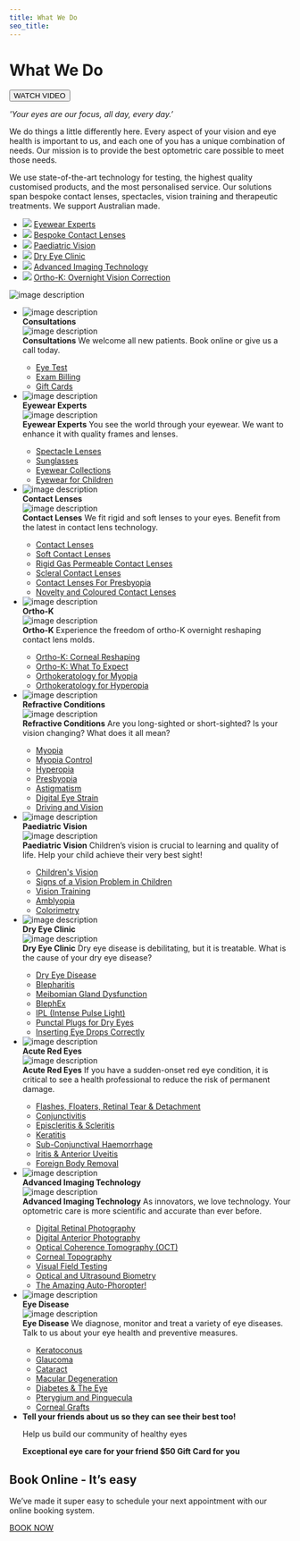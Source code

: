 ```yaml
---
title: What We Do
seo_title:
---
```


<div class="who-we-are__header content-section simple-section content-section--white-color content-section--with-overlay white--overlay text-center" style="background-image: url(/images/WHAT_WE-DO_HeaderImage.jpg);">
<div class="container">
<div class="content-section__haeding video-section__heading">
<h1 class="haeding__top-text top-text--small">What We Do</h1>
</div>
<div class="main-video__container" hidden>
<video id="main-video" class="video-js vjs-default-skin vjs-big-play-centered" controls preload="auto" data-setup='{"fluid":true}'>
<source src="/videos/what-we-do.mp4" type='video/mp4' />
</video>
</div>
<button id="play-video-button" onclick="playMainVideo();" class="btn btn--transparent">WATCH VIDEO</button>
</div>
</div>
<div class="intro-section" style="background-image: url(/images/intro-bg.png);">
<div class="container">
<div class="intro-section__wrap">
<div class="intro-section__row">
<div class="intro-section__col intro-section__col_content">
<p><em>'Your eyes are our focus, all day, every day.’</em></p>
<p>We do things a little differently here. Every aspect of your vision and eye health is important to us, and each one of you has a unique combination of needs. Our mission is to provide the best optometric care possible to meet those needs. </p>
<p>We use state-of-the-art technology for testing, the highest quality customised products, and the most personalised service. Our solutions span bespoke contact lenses, spectacles, vision training and therapeutic treatments. We support Australian made.</p></div>
<div class="intro-section__col intro-section__col_sidebar">
<ul class="intro-section__list">
<li>
<span class="ico-holder">
<img src="/images/icon01.png">
</span>
<a href="/what-we-do/eyewear-collections">
<span class="list-text">Eyewear Experts</span>
</a>
</li>
<li>
<span class="ico-holder">
<img src="/images/icon02.png">
</span>
<a href="/what-we-do/contact-lenses">
<span class="list-text">Bespoke Contact Lenses</span>
</a>
</li>
<li>
<span class="ico-holder">
<img src="/images/icon03.png">
</span>
<a href="/what-we-do/childrens-vision">
<span class="list-text">Paediatric Vision</span>
</a>
</li>
<li>
<span class="ico-holder">
<img src="/images/icon04.png">
</span>
<a href="/what-we-do/dry-eye-disease">
<span class="list-text">Dry Eye Clinic</span>
</a>
</li>
<li>
<span class="ico-holder">
<img src="/images/icon05.png">
</span>
<a href="/what-we-do/oct">
<span class="list-text">Advanced Imaging Technology</span>
</a>
</li>
<li>
<span class="ico-holder">
<img src="/images/icon06.png">
</span>
<a href="/what-we-do/orthokeratology-corneal-reshaping">
<span class="list-text">Ortho-K: Overnight  Vision Correction</span>
</a>
</li>
</ul>
</div>
</div>
</div>
</div>
<span class="intro-section__rectangle">
<img src="/images/rectangle-img.png" alt="image description">
</span>
</div>
<div class="what-we-do-section">
<ul class="what-we-do-list">
<li class="what-we-do-box">
<div class="what-we-do-inner hover-elem" style="background-image: url(/images/1-Consultations.jpg);">
<div class="overlay"  >
<div class="services__icon">
<img src="/images/icon01.png" alt="image description">
</div>
<strong class="services__title">Consultations </strong>
</div>
<div class="what-we-do-inner__rollover opener">
<div class="what-we-do-inner__rollover__box">
<div class="what-we-do-inner__icon">
<img src="/images/icon01.png" alt="image description">
</div>
<strong class="name">Consultations</strong>
<span class="description">We welcome all new patients. Book online or give us a call today.</span>
<ul class="links">
<li><a href="/what-we-do/eye-exam"> Eye Test</a></li>
<li><a href="/what-we-do/exam-billing"> Exam Billing</a></li>
<li><a href="/what-we-do/gift-cards"> Gift Cards</a></li>
</ul>
</div>
</div>
</div>
</li>
<li class="what-we-do-box">
<div class="what-we-do-inner hover-elem" style="background-image: url(/images/2-EyewearExperts.jpg);">
<div class="overlay"  >
<div class="services__icon">
<img src="/images/icon07.png" alt="image description">
</div>
<strong class="services__title">Eyewear Experts </strong>
</div>
<div class="what-we-do-inner__rollover opener">
<div class="what-we-do-inner__rollover__box">
<div class="what-we-do-inner__icon">
<img src="/images/icon07.png" alt="image description">
</div>
<strong class="name">Eyewear Experts</strong>
<span class="description">You see the world through your eyewear. We want to enhance it with quality frames and lenses.</span>
<ul class="links">
<li><a href="/what-we-do/glasses"> Spectacle Lenses</a></li>
<li><a href="/what-we-do/sunglasses"> Sunglasses</a></li>
<li><a href="/what-we-do/eyewear-collections"> Eyewear Collections</a></li>
<li><a href="/what-we-do/childrens-eyewear"> Eyewear for Children</a></li>
</ul>
</div>
</div>
</div>
</li>
<li class="what-we-do-box">
<div class="what-we-do-inner hover-elem" style="background-image: url(/images/3-ContactLenses.jpg);">
<div class="overlay"  >
<div class="services__icon">
<img src="/images/icon02.png" alt="image description">
</div>
<strong class="services__title">Contact Lenses </strong>
</div>
<div class="what-we-do-inner__rollover opener">
<div class="what-we-do-inner__rollover__box">
<div class="what-we-do-inner__icon">
<img src="/images/icon02.png" alt="image description">
</div>
<strong class="name">Contact Lenses</strong>
<span class="description">We fit rigid and soft lenses to your eyes. Benefit from the latest in contact lens technology.</span>
<ul class="links">
<li><a href="/what-we-do/contact-lenses"> Contact Lenses</a></li>
<li><a href="/what-we-do/soft-contact-lenses"> Soft Contact Lenses</a></li>
<li><a href="/what-we-do/gas-permeable-contact-lenses"> Rigid Gas Permeable Contact Lenses</a></li>
<li><a href="/what-we-do/scleral-contact-lenses"> Scleral Contact Lenses</a></li>
<li><a href="/what-we-do/contact-lenses-for-presbyopia"> Contact Lenses For Presbyopia</a></li>
<li><a href="/what-we-do/novelty-and-coloured-contact-lenses"> Novelty and Coloured Contact Lenses</a></li>
</ul>
</div>
</div>
</div>
</li>
<li class="what-we-do-box">
<div class="what-we-do-inner hover-elem" style="background-image: url(/images/4-Ortho-K.jpg);">
<div class="overlay"  >
<div class="services__icon">
<img src="/images/icon06.png" alt="image description">
</div>
<strong class="services__title">Ortho-K </strong>
</div>
<div class="what-we-do-inner__rollover opener">
<div class="what-we-do-inner__rollover__box">
<div class="what-we-do-inner__icon">
<img src="/images/icon06.png" alt="image description">
</div>
<strong class="name">Ortho-K</strong>
<span class="description">Experience the freedom of ortho-K overnight reshaping contact lens molds.</span>
<ul class="links">
<li><a href="/what-we-do/orthokeratology-corneal-reshaping"> Ortho-K: Corneal Reshaping</a></li>
<li><a href="/what-we-do/ortho-k-what-to-expect"> Ortho-K: What To Expect</a></li>
<li><a href="/what-we-do/orthokeratology-for-myopia"> Orthokeratology for Myopia</a></li>
<li><a href="/what-we-do/orthokeratology-for-hyperopia"> Orthokeratology for Hyperopia</a></li>
</ul>
</div>
</div>
</div>
</li>
<li class="what-we-do-box">
<div class="what-we-do-inner hover-elem" style="background-image: url(/images/5-RefractiveConditions.jpg);">
<div class="overlay"  >
<div class="services__icon">
<img src="/images/icon08.png" alt="image description">
</div>
<strong class="services__title">Refractive Conditions </strong>
</div>
<div class="what-we-do-inner__rollover opener">
<div class="what-we-do-inner__rollover__box">
<div class="what-we-do-inner__icon">
<img src="/images/icon08.png" alt="image description">
</div>
<strong class="name">Refractive Conditions</strong>
<span class="description">Are you long-sighted or short-sighted? Is your vision changing? What does it all mean?</span>
<ul class="links">
<li><a href="/what-we-do/myopia"> Myopia</a></li>
<li><a href="/what-we-do/myopia-control"> Myopia Control</a></li>
<li><a href="/what-we-do/hyperopia"> Hyperopia</a></li>
<li><a href="/what-we-do/presbyopia"> Presbyopia</a></li>
<li><a href="/what-we-do/astigmatism"> Astigmatism</a></li>
<li><a href="/what-we-do/digital-eye-strain"> Digital Eye Strain</a></li>
<li><a href="/what-we-do/driving-and-vision"> Driving and Vision</a></li>
</ul>
</div>
</div>
</div>
</li>
<li class="what-we-do-box">
<div class="what-we-do-inner hover-elem" style="background-image: url(/images/6-PaediatricVision.jpg);">
<div class="overlay"  >
<div class="services__icon">
<img src="/images/icon03.png" alt="image description">
</div>
<strong class="services__title">Paediatric Vision </strong>
</div>
<div class="what-we-do-inner__rollover opener">
<div class="what-we-do-inner__rollover__box">
<div class="what-we-do-inner__icon">
<img src="/images/icon03.png" alt="image description">
</div>
<strong class="name">Paediatric Vision</strong>
<span class="description">Children’s vision is crucial to learning and quality of life. Help your child achieve their very best sight!</span>
<ul class="links">
<li><a href="/what-we-do/childrens-vision"> Children's Vision</a></li>
<li><a href="/what-we-do/signs-of-vision-problem-children"> Signs of a Vision Problem in Children</a></li>
<li><a href="/what-we-do/vision-training"> Vision Training</a></li>
<li><a href="/what-we-do/amblyopia"> Amblyopia</a></li>
<li><a href="/what-we-do/colorimetry"> Colorimetry</a></li>
</ul>
</div>
</div>
</div>
</li>
<li class="what-we-do-box">
<div class="what-we-do-inner hover-elem" style="background-image: url(/images/7-DryEyeClinic.jpg);">
<div class="overlay"  >
<div class="services__icon">
<img src="/images/icon04.png" alt="image description">
</div>
<strong class="services__title">Dry Eye Clinic </strong>
</div>
<div class="what-we-do-inner__rollover opener">
<div class="what-we-do-inner__rollover__box">
<div class="what-we-do-inner__icon">
<img src="/images/icon04.png" alt="image description">
</div>
<strong class="name">Dry Eye Clinic</strong>
<span class="description">Dry eye disease is debilitating, but it is treatable. What is the cause of your dry eye disease?</span>
<ul class="links">
<li><a href="/what-we-do/dry-eye-disease"> Dry Eye Disease</a></li>
<li><a href="/what-we-do/blepharitis"> Blepharitis</a></li>
<li><a href="/what-we-do/meibomian-gland-dysfunction"> Meibomian Gland Dysfunction</a></li>
<li><a href="/what-we-do/blephex"> BlephEx</a></li>
<li><a href="/what-we-do/ipl"> IPL (Intense Pulse Light)</a></li>
<li><a href="/what-we-do/punctal-plugs"> Punctal Plugs for Dry Eyes</a></li>
<li><a href="/what-we-do/eye-drops"> Inserting Eye Drops Correctly</a></li>
</ul>
</div>
</div>
</div>
</li>
<li class="what-we-do-box">
<div class="what-we-do-inner hover-elem" style="background-image: url(/images/8-AcuteRedEyes.jpg);">
<div class="overlay"  >
<div class="services__icon">
<img src="/images/icon09.png" alt="image description">
</div>
<strong class="services__title">Acute Red Eyes </strong>
</div>
<div class="what-we-do-inner__rollover opener">
<div class="what-we-do-inner__rollover__box">
<div class="what-we-do-inner__icon">
<img src="/images/icon09.png" alt="image description">
</div>
<strong class="name">Acute Red Eyes</strong>
<span class="description">If you have a sudden-onset red eye condition, it is critical to see a health professional to reduce the risk of permanent damage.</span>
<ul class="links">
<li><a href="/what-we-do/flashes-floaters-retinal-tear-detachment"> Flashes, Floaters, Retinal Tear & Detachment</a></li>
<li><a href="/what-we-do/conjunctivitis"> Conjunctivitis</a></li>
<li><a href="/what-we-do/episcleritis-and-scleritis"> Episcleritis & Scleritis</a></li>
<li><a href="/what-we-do/keratitis"> Keratitis</a></li>
<li><a href="/what-we-do/sub-conjunctival-haemorrhage"> Sub-Conjunctival Haemorrhage</a></li>
<li><a href="/what-we-do/iritis-and-anterior-uveitis"> Iritis & Anterior Uveitis</a></li>
<li><a href="/what-we-do/foreign-body-removal"> Foreign Body Removal</a></li>
</ul>
</div>
</div>
</div>
</li>
<li class="what-we-do-box">
<div class="what-we-do-inner hover-elem" style="background-image: url(/images/9-AdvancedImagingTechnology.jpg);">
<div class="overlay"  >
<div class="services__icon">
<img src="/images/icon05.png" alt="image description">
</div>
<strong class="services__title">Advanced Imaging Technology </strong>
</div>
<div class="what-we-do-inner__rollover opener">
<div class="what-we-do-inner__rollover__box">
<div class="what-we-do-inner__icon">
<img src="/images/icon05.png" alt="image description">
</div>
<strong class="name">Advanced Imaging Technology</strong>
<span class="description">As innovators, we love technology. Your optometric care is more scientific and accurate than ever before.</span>
<ul class="links">
<li><a href="/what-we-do/retinal-photography"> Digital Retinal Photography</a></li>
<li><a href="/what-we-do/anterior-imaging"> Digital Anterior Photography</a></li>
<li><a href="/what-we-do/oct"> Optical Coherence Tomography (OCT)</a></li>
<li><a href="/what-we-do/corneal-topography"> Corneal Topography</a></li>
<li><a href="/what-we-do/visual-field-testing"> Visual Field Testing</a></li>
<li><a href="/what-we-do/optical-biometry"> Optical and Ultrasound Biometry</a></li>
<li><a href="/what-we-do/auto-phoropter"> The Amazing Auto-Phoropter!</a></li>
</ul>
</div>
</div>
</div>
</li>
<li class="what-we-do-box">
<div class="what-we-do-inner hover-elem" style="background-image: url(/images/10-EyeDisease.jpg);">
<div class="overlay"  >
<div class="services__icon">
<img src="/images/icon10.png" alt="image description">
</div>
<strong class="services__title">Eye Disease </strong>
</div>
<div class="what-we-do-inner__rollover opener">
<div class="what-we-do-inner__rollover__box">
<div class="what-we-do-inner__icon">
<img src="/images/icon10.png" alt="image description">
</div>
<strong class="name">Eye Disease</strong>
<span class="description">We diagnose, monitor and treat a variety of eye diseases. Talk to us about your eye health and preventive measures.</span>
<ul class="links">
<li><a href="/what-we-do/keratoconus"> Keratoconus</a></li>
<li><a href="/what-we-do/glaucoma"> Glaucoma</a></li>
<li><a href="/what-we-do/cataract"> Cataract</a></li>
<li><a href="/what-we-do/macular-degeneration"> Macular Degeneration</a></li>
<li><a href="/what-we-do/diabetes-and-the-eye"> Diabetes & The Eye</a></li>
<li><a href="/what-we-do/pterygium-pinguecula"> Pterygium and Pinguecula</a></li>
<li><a href="/what-we-do/corneal-grafts"> Corneal Grafts</a></li>
</ul>
</div>
</div>
</div>
</li>
<li class="what-we-do-box what-we-do-box-double">
<div class="what-we-do-inner hover-elem" style="background-image: url('/images/img30-lilac.jpg');">
<div class="container">
<div class="content-section--white-color">
<div class="content-section__haeding haeding__with-extra-border">
<strong class="haeding__top-text top-text--small">Tell your friends about us so they can see their best too!</strong>
<p>Help us build our community of healthy eyes</p>
</div>
<strong class="promo-text">Exceptional eye care for your friend <span>$50 Gift Card for you</span></strong>
</div>
</div>
</div>
</li>
</ul>
</div>
<div class="content-section online-book-section"
 style="background-image: url(/images/img38.jpg);">
<div class="container">
<div class="online-box">
<div class="online-box-heading">
<h2>Book Online - It’s easy</h2>
</div>
<p>We’ve made it super easy to schedule your next appointment with our online booking system.</p>
<a href="/contact" class="btn btn--light-blue">BOOK NOW</a>
</div>
</div>
</div>
